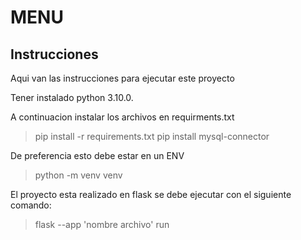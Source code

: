 # MENU

## Instrucciones

Aqui van las instrucciones para ejecutar este proyecto

Tener instalado python 3.10.0.

A continuacion instalar los archivos en requirments.txt

> pip install -r requirements.txt
> pip install mysql-connector

De preferencia esto debe estar en un ENV

> python -m venv venv

El proyecto esta realizado en flask se debe ejecutar con el siguiente comando:

> flask --app 'nombre archivo' run
